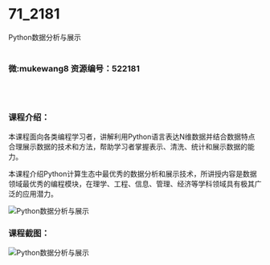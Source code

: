 # 71_2181
Python数据分析与展示
<br/></br>
<h3>微:mukewang8 资源编号：522181</h3>
<br/></br>
<h3>课程介绍：</h3>
<p>本课程面向各类编程学习者，讲解利用Python语言表达N维数据并结合数据特点合理展示数据的技术和方法，帮助学习者掌握表示、清洗、统计和展示数据的能力。</p>
<p>本课程介绍Python计算生态中最优秀的数据分析和展示技术，所讲授内容是数据领域最优秀的编程模块，在理学、工程、信息、管理、经济等学科领域具有极其广泛的应用潜力。</p>
<p><img src="https://www.ko996.com/wp-content/uploads/img/2018/04/2-58.png" alt="Python数据分析与展示"></p>
<div class="info-desc">
<h3>课程截图：</h3>
<p><img src="https://www.ko996.com/wp-content/uploads/img/2018/04/3-63.png" alt="Python数据分析与展示"></p>


			
</div>
